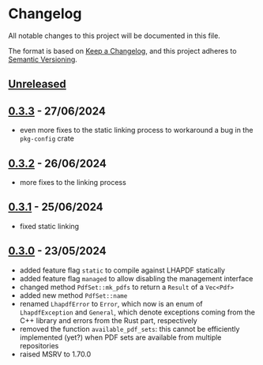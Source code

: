# Changelog

All notable changes to this project will be documented in this file.

The format is based on [Keep a Changelog](https://keepachangelog.com/en/1.0.0/),
and this project adheres to [Semantic Versioning](https://semver.org/spec/v2.0.0.html).

## [Unreleased]

## [0.3.3] - 27/06/2024

- even more fixes to the static linking process to workaround a bug in the
  `pkg-config` crate

## [0.3.2] - 26/06/2024

- more fixes to the linking process

## [0.3.1] - 25/06/2024

- fixed static linking

## [0.3.0] - 23/05/2024

- added feature flag `static` to compile against LHAPDF statically
- added feature flag `managed` to allow disabling the management interface
- changed method `PdfSet::mk_pdfs` to return a `Result` of a `Vec<Pdf>`
- added new method `PdfSet::name`
- renamed `LhapdfError` to `Error`, which now is an enum of `LhapdfException`
  and `General`, which denote exceptions coming from the C++ library and errors
  from the Rust part, respectively
- removed the function `available_pdf_sets`: this cannot be efficiently
  implemented (yet?) when PDF sets are available from multiple repositories
- raised MSRV to 1.70.0

[Unreleased]: https://github.com/cschwan/managed-lhapdf/compare/v0.3.3...HEAD
[0.3.3]: https://github.com/cschwan/managed-lhapdf/compare/v0.3.2...v0.3.3
[0.3.2]: https://github.com/cschwan/managed-lhapdf/compare/v0.3.1...v0.3.2
[0.3.1]: https://github.com/cschwan/managed-lhapdf/compare/v0.3.0...v0.3.1
[0.3.0]: https://github.com/cschwan/managed-lhapdf/compare/v0.2.4...v0.3.0
